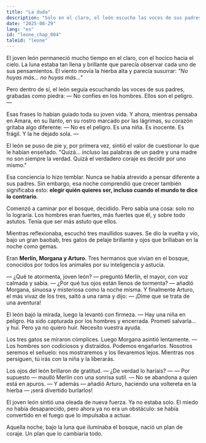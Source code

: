 ```yaml
---
title: "La duda"
description: "Solo en el claro, el león escucha las voces de sus padres que le invitan a desconfiar de los hombres. Pero por primera vez se atreve a cuestionar lo que siempre ha creído, y de esa duda nace el coraje de actuar."
date: "2025-08-29"
lang: "es"
id: "leone_chap_004"
taleid: "leone"
---
```


El joven león permaneció mucho tiempo en el claro, con el hocico hacia el cielo. La luna estaba tan llena y brillante que parecía observar cada uno de sus pensamientos.
El viento movía la hierba alta y parecía susurrar: *"No huyas más... no huyas más..."*

Pero dentro de sí, el león seguía escuchando las voces de sus padres, grabadas como piedra:
— No confíes en los hombres. Ellos son el peligro. —

Esas frases lo habían guiado toda su joven vida. Y ahora, mientras pensaba en Amara, en su llanto, en su rostro marcado por las lágrimas, su corazón gritaba algo diferente:
— No es el peligro. Es una niña. Es inocente. Es frágil. Y la he dejado sola. —

El león se puso de pie y, por primera vez, sintió el valor de cuestionar lo que le habían enseñado.
"Quizá... incluso las palabras de un padre y una madre no son siempre la verdad. Quizá el verdadero coraje es decidir por uno mismo."

Esa conciencia lo hizo temblar. Nunca se había atrevido a pensar diferente a sus padres. Sin embargo, esa noche comprendió que crecer también significaba esto: **elegir quién quieres ser, incluso cuando el mundo te dice lo contrario**.

Comenzó a caminar por el bosque, decidido.
Pero sabía una cosa: solo no lo lograría. Los hombres eran fuertes, más fuertes que él, y sobre todo astutos. Tenía que ser más astuto que ellos.

Mientras reflexionaba, escuchó tres maullidos suaves. Se dio la vuelta y vio, bajo un gran baobab, tres gatos de pelaje brillante y ojos que brillaban en la noche como gemas.

Eran **Merlín, Morgana y Arturo**.
Tres hermanos que vivían en el bosque, conocidos por todos los animales por su inteligencia y astucia.

— ¿Qué te atormenta, joven león? — preguntó Merlín, el mayor, con voz calmada y sabia.
— ¿Por qué tus ojos están llenos de tormenta? — añadió Morgana, sinuosa y misteriosa como la noche misma.
Y finalmente Arturo, el más vivaz de los tres, saltó a una rama y dijo:
— ¡Dime que se trata de una aventura!

El león bajó la mirada, luego la levantó con firmeza.
— Hay una niña en peligro. Ha sido capturada por los hombres y encerrada. Prometí salvarla... y huí. Pero ya no quiero huir. Necesito vuestra ayuda.

Los tres gatos se miraron cómplices. Luego Morgana asintió lentamente.
— Los hombres son codiciosos y distraídos. Podemos engañarlos. Nosotros seremos el señuelo: nos mostraremos y los llevaremos lejos. Mientras nos persiguen, tú irás con la niña y la liberarás.

Los ojos del león brillaron de gratitud.
— ¿De verdad lo haríais? —
— Por supuesto — maulló Merlín con una sonrisa sutil. — No se abandona a quien está en apuros.
— Y además — añadió Arturo, haciendo una voltereta en la hierba — ¡será divertido burlarlos!

El joven león sintió una oleada de nueva fuerza. Ya no estaba solo.
El miedo no había desaparecido, pero ahora ya no era un obstáculo: se había convertido en el fuego que lo impulsaba a actuar.

Aquella noche, bajo la luna que iluminaba el bosque, nació un plan de coraje.
Un plan que lo cambiaría todo.

